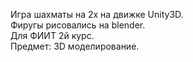 Игра шахматы на 2х на движке Unity3D.<br>
Фиругы рисовались на blender.<br>
Для ФИИТ 2й курс. <br>
Предмет: 3D моделирование.<br>
